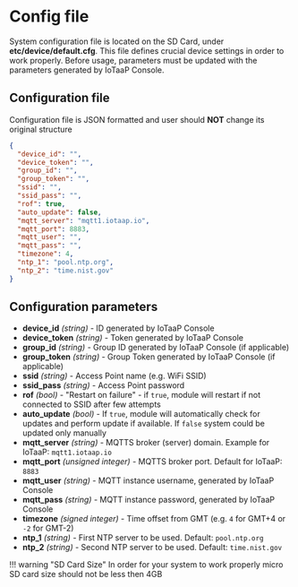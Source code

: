 # Config file

System configuration file is located on the SD Card, under **etc/device/default.cfg**. This file defines crucial device settings 
in order to work properly. Before usage, parameters must be updated with the parameters generated by IoTaaP Console.


## Configuration file
Configuration file is JSON formatted and user should **NOT** change its original structure

```json
{
  "device_id": "",
  "device_token": "",
  "group_id": "",
  "group_token": "",
  "ssid": "",
  "ssid_pass": "",
  "rof": true,
  "auto_update": false,
  "mqtt_server": "mqtt1.iotaap.io",
  "mqtt_port": 8883,
  "mqtt_user": "",
  "mqtt_pass": "",
  "timezone": 4,
  "ntp_1": "pool.ntp.org",
  "ntp_2": "time.nist.gov"
}
```

## Configuration parameters

- **device_id** *(string)* - ID generated by IoTaaP Console
- **device_token** *(string)* - Token generated by IoTaaP Console
- **group_id** *(string)* - Group ID generated by IoTaaP Console (if applicable)
- **group_token** *(string)* - Group Token generated by IoTaaP Console (if applicable)
- **ssid** *(string)* - Access Point name (e.g. WiFi SSID)
- **ssid_pass** *(string)* - Access Point password 
- **rof** *(bool)* - "Restart on failure" - if `true`, module will restart if not connected to SSID after few attempts
- **auto_update** *(bool)* - If `true`, module will automatically check for updates and perform update if available. If `false` system could be updated only manually
- **mqtt_server** *(string)* - MQTTS broker (server) domain. Example for IoTaaP: `mqtt1.iotaap.io`
- **mqtt_port** *(unsigned integer)* - MQTTS broker port. Default for IoTaaP: `8883`
- **mqtt_user** *(string)* - MQTT instance username, generated by IoTaaP Console
- **mqtt_pass** *(string)* - MQTT instance password, generated by IoTaaP Console
- **timezone** *(signed integer)* - Time offset from GMT (e.g. `4` for GMT+4 or `-2` for GMT-2)
- **ntp_1** *(string)* - First NTP server to be used. Default: `pool.ntp.org`
- **ntp_2** *(string)* - Second NTP server to be used. Default: `time.nist.gov`

!!! warning "SD Card Size"
    In order for your system to work properly micro SD card size should not be less then 4GB